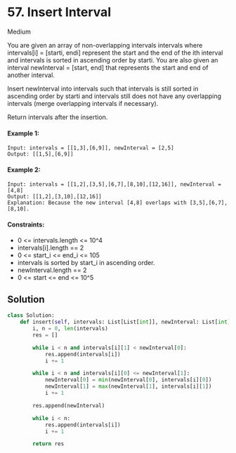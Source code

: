 # 57. Insert Interval

Medium

You are given an array of non-overlapping intervals intervals where intervals[i] = [starti, endi] represent the start and the end of the ith interval and intervals is sorted in ascending order by starti. You are also given an interval newInterval = [start, end] that represents the start and end of another interval.

Insert newInterval into intervals such that intervals is still sorted in ascending order by starti and intervals still does not have any overlapping intervals (merge overlapping intervals if necessary).

Return intervals after the insertion.

#### Example 1:

```
Input: intervals = [[1,3],[6,9]], newInterval = [2,5]
Output: [[1,5],[6,9]]
```

#### Example 2:

```
Input: intervals = [[1,2],[3,5],[6,7],[8,10],[12,16]], newInterval = [4,8]
Output: [[1,2],[3,10],[12,16]]
Explanation: Because the new interval [4,8] overlaps with [3,5],[6,7],[8,10].
```

#### Constraints:

- 0 <= intervals.length <= 10^4
- intervals[i].length == 2
- 0 <= start_i <= end_i <= 105
- intervals is sorted by start_i in ascending order.
- newInterval.length == 2
- 0 <= start <= end <= 10^5

## Solution

```python
class Solution:
    def insert(self, intervals: List[List[int]], newInterval: List[int]) -> List[List[int]]:
        i, n = 0, len(intervals)
        res = []

        while i < n and intervals[i][1] < newInterval[0]:
            res.append(intervals[i])
            i += 1

        while i < n and intervals[i][0] <= newInterval[1]:
            newInterval[0] = min(newInterval[0], intervals[i][0])
            newInterval[1] = max(newInterval[1], intervals[i][1])
            i += 1

        res.append(newInterval)

        while i < n:
            res.append(intervals[i])
            i += 1

        return res
```
